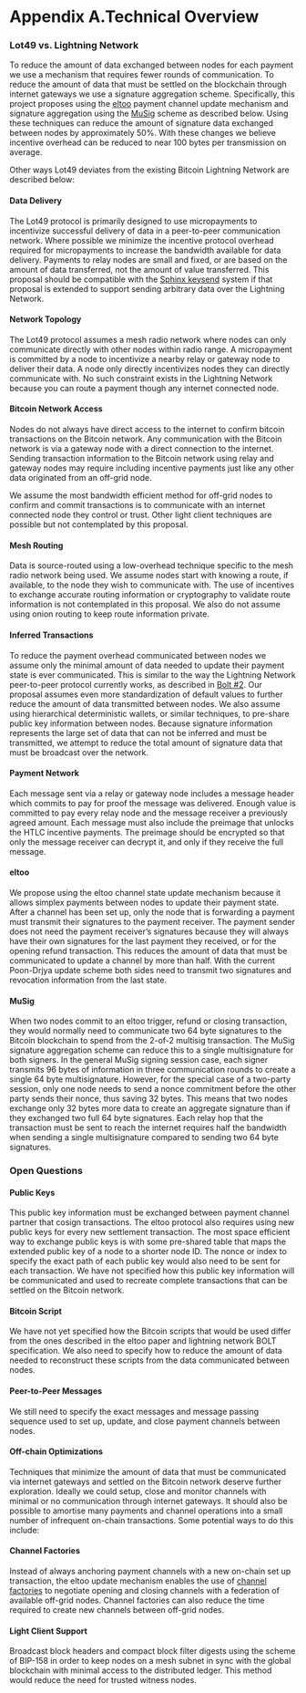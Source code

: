 # Appendix A.Technical Overview

### Lot49 vs. Lightning Network

To reduce the amount of data exchanged between nodes for each payment we use a mechanism that requires fewer rounds of communication. To reduce the amount of data that must be settled on the blockchain through internet gateways we use a signature aggregation scheme. Specifically, this project proposes using the [eltoo](https://blockstream.com/eltoo.pdf) payment channel update mechanism and signature aggregation using the [MuSig](https://eprint.iacr.org/2018/068) scheme as described below. Using these techniques can reduce the amount of signature data exchanged between nodes by approximately 50%. With these changes we believe incentive overhead can be reduced to near 100 bytes per transmission on average.

Other ways Lot49 deviates from the existing Bitcoin Lightning Network are described below:

#### Data Delivery

The Lot49 protocol is primarily designed to use micropayments to incentivize successful delivery of data in a peer-to-peer communication network. Where possible we minimize the incentive protocol overhead required for micropayments to increase the bandwidth available for data delivery. Payments to relay nodes are small and fixed, or are based on the amount of data transferred, not the amount of value transferred. This proposal should be compatible with the [Sphinx keysend](https://github.com/lightningnetwork/lnd/pull/2455) system if that proposal is extended to support sending arbitrary data over the Lightning Network.

#### Network Topology

The Lot49 protocol assumes a mesh radio network where nodes can only communicate directly with other nodes within radio range. A micropayment is committed by a node to incentivize a nearby relay or gateway node to deliver their data. A node only directly incentivizes nodes they can directly communicate with. No such constraint exists in the Lightning Network because you can route a payment though any internet connected node.

#### Bitcoin Network Access

Nodes do not always have direct access to the internet to confirm bitcoin transactions on the Bitcoin network. Any communication with the Bitcoin network is via a gateway node with a direct connection to the internet. Sending transaction information to the Bitcoin network using relay and gateway nodes may require including incentive payments just like any other data originated from an off-grid node.

We assume the most bandwidth efficient method for off-grid nodes to confirm and commit transactions is to communicate with an internet connected node they control or trust. Other light client techniques are possible but not contemplated by this proposal.

#### Mesh Routing

Data is source-routed using a low-overhead technique specific to the mesh radio network being used. We assume nodes start with knowing a route, if available, to the node they wish to communicate with. The use of incentives to exchange accurate routing information or cryptography to validate route information is not contemplated in this proposal. We also do not assume using onion routing to keep route information private.

#### Inferred Transactions

To reduce the payment overhead communicated between nodes we assume only the minimal amount of data needed to update their payment state is ever communicated. This is similar to the way the Lightning Network peer-to-peer protocol currently works, as described in [Bolt \#2](https://github.com/lightningnetwork/lightning-rfc/blob/master/02-peer-protocol.md). Our proposal assumes even more standardization of default values to further reduce the amount of data transmitted between nodes. We also assume using hierarchical deterministic wallets, or similar techniques, to pre-share public key information between nodes. Because signature information represents the large set of data that can not be inferred and must be transmitted, we attempt to reduce the total amount of signature data that must be broadcast over the network.

#### Payment Network

Each message sent via a relay or gateway node includes a message header which commits to pay for proof the message was delivered. Enough value is committed to pay every relay node and the message receiver a previously agreed amount. Each message must also include the preimage that unlocks the HTLC incentive payments. The preimage should be encrypted so that only the message receiver can decrypt it, and only if they receive the full message.

#### eltoo

We propose using the eltoo channel state update mechanism because it allows simplex payments between nodes to update their payment state. After a channel has been set up, only the node that is forwarding a payment must transmit their signatures to the payment receiver. The payment sender does not need the payment receiver’s signatures because they will always have their own signatures for the last payment they received, or for the opening refund transaction. This reduces the amount of data that must be communicated to update a channel by more than half. With the current Poon-Drjya update scheme both sides need to transmit two signatures and revocation information from the last state.

#### MuSig

When two nodes commit to an eltoo trigger, refund or closing transaction, they would normally need to communicate two 64 byte signatures to the Bitcoin blockchain to spend from the 2-of-2 multisig transaction. The MuSig signature aggregation scheme can reduce this to a single multisignature for both signers. In the general MuSig signing session case, each signer transmits 96 bytes of information in three communication rounds to create a single 64 byte multisignature. However, for the special case of a two-party session, only one node needs to send a nonce commitment before the other party sends their nonce, thus saving 32 bytes. This means that two nodes exchange only 32 bytes more data to create an aggregate signature than if they exchanged two full 64 byte signatures. Each relay hop that the transaction must be sent to reach the internet requires half the bandwidth when sending a single multisignature compared to sending two 64 byte signatures.

### Open Questions

#### Public Keys

This public key information must be exchanged between payment channel partner that cosign transactions. The eltoo protocol also requires using new public keys for every new settlement transaction. The most space efficient way to exchange public keys is with some pre-shared table that maps the extended public key of a node to a shorter node ID. The nonce or index to specify the exact path of each public key would also need to be sent for each transaction. We have not specified how this public key information will be communicated and used to recreate complete transactions that can be settled on the Bitcoin network.

#### Bitcoin Script

We have not yet specified how the Bitcoin scripts that would be used differ from the ones described in the eltoo paper and lightning network BOLT specification. We also need to specify how to reduce the amount of data needed to reconstruct these scripts from the data communicated between nodes.

#### Peer-to-Peer Messages

We still need to specify the exact messages and message passing sequence used to set up, update, and close payment channels between nodes.

#### Off-chain Optimizations

Techniques that minimize the amount of data that must be communicated via internet gateways and settled on the Bitcoin network deserve further exploration. Ideally we could setup, close and monitor channels with minimal or no communication through internet gateways. It should also be possible to amortise many payments and channel operations into a small number of infrequent on-chain transactions. Some potential ways to do this include:

#### Channel Factories

Instead of always anchoring payment channels with a new on-chain set up transaction, the eltoo update mechanism enables the use of [channel factories](https://www.tik.ee.ethz.ch/file/a20a865ce40d40c8f942cf206a7cba96/Scalable_Funding_Of_Blockchain_Micropayment_Networks%20%281%29.pdf) to negotiate opening and closing channels with a federation of available off-grid nodes. Channel factories can also reduce the time required to create new channels between off-grid nodes.

#### Light Client Support

Broadcast block headers and compact block filter digests using the scheme of BIP-158 in order to keep nodes on a mesh subnet in sync with the global blockchain with minimal access to the distributed ledger. This method would reduce the need for trusted witness nodes.

